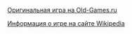 [Оригинальная игра на Old-Games.ru](https://www.old-games.ru/game/154.html)

[Информация о игре на сайте Wikipedia](https://ru.wikipedia.org/wiki/Full_Throttle_(%D0%B8%D0%B3%D1%80%D0%B0,_1995))

